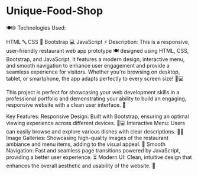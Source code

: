 # Unique-Food-Shop

🍽️🌐
Technologies Used:

HTML 🔤
CSS 🎨
Bootstrap 💻
JavaScript ⚡
Description:
This is a responsive, user-friendly restaurant web app prototype 🍽️ designed using HTML, CSS, Bootstrap, and JavaScript. It features a modern design, interactive menu, and smooth navigation to enhance user engagement and provide a seamless experience for visitors. Whether you're browsing on desktop, tablet, or smartphone, the app adapts perfectly to every screen size! 📱💻

This project is perfect for showcasing your web development skills in a professional portfolio and demonstrating your ability to build an engaging, responsive website with a clean user interface. 🚀

Key Features:
Responsive Design: Built with Bootstrap, ensuring an optimal viewing experience across different devices. 📱💻
Interactive Menu: Users can easily browse and explore various dishes with clear descriptions. 🍔🥗
Image Galleries: Showcasing high-quality images of the restaurant ambiance and menu items, adding to the visual appeal. 📸
Smooth Navigation: Fast and seamless page transitions powered by JavaScript, providing a better user experience. ⏳
Modern UI: Clean, intuitive design that enhances the overall aesthetic and usability of the website. 🎨
